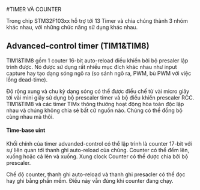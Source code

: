 #TIMER VÀ COUNTER

Trong chip STM32F103xx hỗ trợ tới 13 Timer và chia chúng thành 3 nhóm khác nhau, với những chức năng sử dụng khác nhau.

## Advanced-control timer (TIM1&TIM8)

TIM1&TIM8 gồm 1 couter 16-bit auto-reload điều khiển bởi bộ presaler lập trình được. Nó được sử dụng rất nhiều mục đích khác nhau như input capture hay tạo dạng sóng ngõ ra (so sánh ngõ ra, PWM, bù PWM với việc lồng dead-time).

Độ rộng xung và chu kỳ dạng sóng có thể được điều chế từ vài micro giây tới vài mini giây sử dụng bộ prescaler timer và bộ điều khiển prescaler RCC. TIM1&TIM8 và các timer TIMx thông thường hoạt động hòa toàn độc lập nhau và chúng không chia sẻ bất cứ nguồn nào. Chúng có thể đồng bộ cùng nhau mà thôi.

#### Time-base uint

Khối chính của timer advanded-control có thể lập trình là counter 17-bit với sự liên quan tới thanh ghi auto-reload của chúng. Counter có thể đếm lên, xuống hoặc cả lên và xuống. Xung clock Counter có thể được chia bởi bộ prescaler.

Chế độ counter, thanh ghi auto-reload và thanh ghi presacler có thể đọc hay ghi bằng phần mềm. Điều này vẫn đúng khi counter đang chạy.